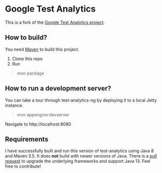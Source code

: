 Google Test Analytics
=================

This is a fork of the [Google Test Analytics project](https://testing.googleblog.com/2011/10/google-test-analytics-now-in-open.html).

How to build?
----------------
You need [Maven](http://maven.apache.org) to build this project.

1. Clone this repo
2. Run 
>mvn package

How to run a development server?
-----------------

You can take a tour through test-analytics-ng by deploying it to a local Jetty instance.

>mvn appengine:devserver

Navigate to http://localhost:8080

Requirements
-----------------

I have successfully built and run this version of test-analytics using Java 8 and Maven 3.5. It does **not** build with newer versions of Java. There is a [pull request](https://github.com/martinschneider/google-test-analytics/pull/1) to upgrade the underlying frameworks and support Java 13. Feel free to contribute!